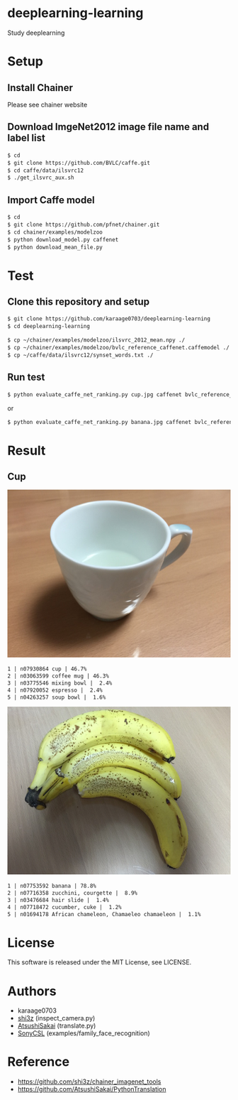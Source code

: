 # deeplearning-learning
Study deeplearning

# Setup
## Install Chainer

Please see chainer website

## Download ImgeNet2012 image file name and label list
```sh
$ cd
$ git clone https://github.com/BVLC/caffe.git
$ cd caffe/data/ilsvrc12
$ ./get_ilsvrc_aux.sh 
```


## Import Caffe model
```sh
$ cd
$ git clone https://github.com/pfnet/chainer.git
$ cd chainer/examples/modelzoo
$ python download_model.py caffenet
$ python download_mean_file.py
```


# Test

## Clone this repository and setup
```sh
$ git clone https://github.com/karaage0703/deeplearning-learning
$ cd deeplearning-learning
```

```sh
$ cp ~/chainer/examples/modelzoo/ilsvrc_2012_mean.npy ./
$ cp ~/chainer/examples/modelzoo/bvlc_reference_caffenet.caffemodel ./
$ cp ~/caffe/data/ilsvrc12/synset_words.txt ./
```

## Run test
```sh
$ python evaluate_caffe_net_ranking.py cup.jpg caffenet bvlc_reference_caffenet.caffemodel -b ./
```

or

```sh
$ python evaluate_caffe_net_ranking.py banana.jpg caffenet bvlc_reference_caffenet.caffemodel -b ./
```


# Result

## Cup
![cup](./cup.jpg)

```
1 | n07930864 cup | 46.7%
2 | n03063599 coffee mug | 46.3%
3 | n03775546 mixing bowl |  2.4%
4 | n07920052 espresso |  2.4%
5 | n04263257 soup bowl |  1.6%
```

![banana](./banana.jpg)

```
1 | n07753592 banana | 78.8%
2 | n07716358 zucchini, courgette |  8.9%
3 | n03476684 hair slide |  1.4%
4 | n07718472 cucumber, cuke |  1.2%
5 | n01694178 African chameleon, Chamaeleo chamaeleon |  1.1%
```


# License
This software is released under the MIT License, see LICENSE.

# Authors
- karaage0703
- [shi3z](https://github.com/shi3z) (inspect_camera.py)
- [AtsushiSakai](https://github.com/AtsushiSakai) (translate.py)
- [SonyCSL](https://github.com/SonyCSL/CSLAIER) (examples/family_face_recognition)

# Reference
- https://github.com/shi3z/chainer_imagenet_tools
- https://github.com/AtsushiSakai/PythonTranslation
